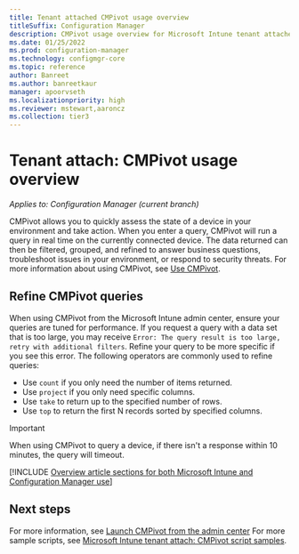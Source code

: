 ```yaml
---
title: Tenant attached CMPivot usage overview
titleSuffix: Configuration Manager
description: CMPivot usage overview for Microsoft Intune tenant attached devices.
ms.date: 01/25/2022
ms.prod: configuration-manager
ms.technology: configmgr-core
ms.topic: reference
author: Banreet
ms.author: banreetkaur
manager: apoorvseth
ms.localizationpriority: high
ms.reviewer: mstewart,aaroncz 
ms.collection: tier3
---
```


# Tenant attach: CMPivot usage overview

*Applies to: Configuration Manager (current branch)*

CMPivot allows you to quickly assess the state of a device in your environment and take action. When you enter a query, CMPivot will run a query in real time on the currently connected device. The data returned can then be filtered, grouped, and refined to answer business questions, troubleshoot issues in your environment, or respond to security threats. For more information about using CMPivot, see [Use CMPivot](../core/servers/manage/cmpivot.md).

## <a name="bkmk_refine"></a> Refine CMPivot queries

When using CMPivot from the Microsoft Intune admin center, ensure your queries are tuned for performance. If you request a query with a data set that is too large, you may receive `Error: The query result is too large, retry with additional filters`. Refine your query to be more specific if you see this error. The following operators are commonly used to refine queries:

- Use `count` if you only need the number of items returned.
- Use `project` if you only need specific columns.
- Use `take` to return up to the specified number of rows.
- Use `top` to return the first N records sorted by specified columns.

> [!Important]
> When using CMPivot to query a device, if there isn't a response within 10 minutes, the query will timeout. <!--7802754-->


[!INCLUDE [Overview article sections for both Microsoft Intune and Configuration Manager use](../core/servers/manage/includes/cmpivot-overview-shared.md)]


## Next steps

For more information, see [Launch CMPivot from the admin center](cmpivot-start.md)
For more sample scripts, see [Microsoft Intune tenant attach: CMPivot script samples](cmpivot-samples-attached.md).
